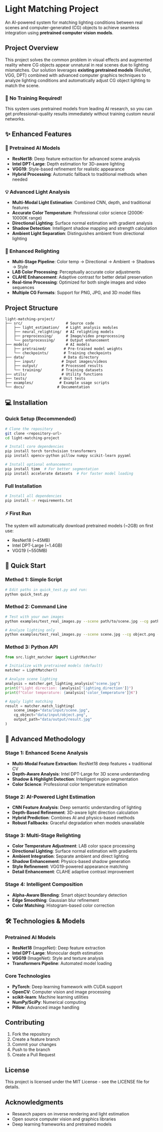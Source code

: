 # Light Matching Project

An AI-powered system for matching lighting conditions between real scenes and computer-generated (CG) objects to achieve seamless integration using **pretrained computer vision models**.

## Project Overview

This project solves the common problem in visual effects and augmented reality where CG objects appear unnatural in real scenes due to lighting mismatches. Our solution leverages **existing pretrained models** (ResNet, VGG, DPT) combined with advanced computer graphics techniques to analyze lighting conditions and automatically adjust CG object lighting to match the scene.

### 🚀 **No Training Required!**
This system uses pretrained models from leading AI research, so you can get professional-quality results immediately without training custom neural networks.

## ✨ Enhanced Features

### **🧠 Pretrained AI Models**
- **ResNet18**: Deep feature extraction for advanced scene analysis
- **Intel DPT-Large**: Depth estimation for 3D-aware lighting
- **VGG19**: Style-based refinement for realistic appearance
- **Hybrid Processing**: Automatic fallback to traditional methods when needed

### **💡 Advanced Light Analysis**
- **Multi-Modal Light Estimation**: Combined CNN, depth, and traditional features
- **Accurate Color Temperature**: Professional color science (2000K-10000K range)
- **Directional Lighting**: Surface normal estimation with gradient analysis
- **Shadow Detection**: Intelligent shadow mapping and strength calculation
- **Ambient Light Separation**: Distinguishes ambient from directional lighting

### **🎨 Enhanced Relighting**
- **Multi-Stage Pipeline**: Color temp → Directional → Ambient → Shadows → Style
- **LAB Color Processing**: Perceptually accurate color adjustments
- **CLAHE Enhancement**: Adaptive contrast for better detail preservation
- **Real-time Processing**: Optimized for both single images and video sequences
- **Multiple CG Formats**: Support for PNG, JPG, and 3D model files

## Project Structure

```
light-matching-project/
├── src/                    # Source code
│   ├── light_estimation/   # Light analysis modules
│   ├── neural_relighting/  # AI relighting models
│   ├── preprocessing/      # Image/video preprocessing
│   └── postprocessing/     # Output enhancement
├── models/                 # AI models
│   ├── pretrained/        # Pre-trained model weights
│   └── checkpoints/       # Training checkpoints
├── data/                  # Data directory
│   ├── input/            # Input images/videos
│   ├── output/           # Processed results
│   └── training/         # Training datasets
├── utils/                # Utility functions
├── tests/               # Unit tests
├── examples/            # Example usage scripts
└── docs/               # Documentation
```

## 💻 Installation

### Quick Setup (Recommended)
```bash
# Clone the repository
git clone <repository-url>
cd light-matching-project

# Install core dependencies
pip install torch torchvision transformers
pip install opencv-python pillow numpy scikit-learn pyyaml

# Install optional enhancements
pip install timm  # For better segmentation
pip install accelerate datasets  # For faster model loading
```

### Full Installation
```bash
# Install all dependencies
pip install -r requirements.txt
```

### ⚡ First Run
The system will automatically download pretrained models (~2GB) on first use:
- ResNet18 (~45MB)
- Intel DPT-Large (~1.4GB) 
- VGG19 (~550MB)

## 🚀 Quick Start

### Method 1: Simple Script
```python
# Edit paths in quick_test.py and run:
python quick_test.py
```

### Method 2: Command Line
```bash
# Test with your own images
python examples/test_real_images.py --scene path/to/scene.jpg --cg path/to/object.png

# Analyze lighting only
python examples/test_real_images.py --scene scene.jpg --cg object.png --analyze-only
```

### Method 3: Python API
```python
from src.light_matcher import LightMatcher

# Initialize with pretrained models (default)
matcher = LightMatcher()

# Analyze scene lighting
analysis = matcher.get_lighting_analysis("scene.jpg")
print(f"Light direction: {analysis['lighting_direction']}")
print(f"Color temperature: {analysis['color_temperature']}K")

# Apply light matching
result = matcher.match_lighting(
    scene_image="data/input/scene.jpg",
    cg_object="data/input/object.png", 
    output_path="data/output/result.jpg"
)
```

## 🔬 Advanced Methodology

### **Stage 1: Enhanced Scene Analysis**
- **Multi-Modal Feature Extraction**: ResNet18 deep features + traditional CV
- **Depth-Aware Analysis**: Intel DPT-Large for 3D scene understanding
- **Shadow & Highlight Detection**: Intelligent region segmentation
- **Color Science**: Professional color temperature estimation

### **Stage 2: AI-Powered Light Estimation** 
- **CNN Feature Analysis**: Deep semantic understanding of lighting
- **Depth-Based Refinement**: 3D-aware light direction calculation
- **Hybrid Prediction**: Combines AI and physics-based methods
- **Robust Fallbacks**: Graceful degradation when models unavailable

### **Stage 3: Multi-Stage Relighting**
- **Color Temperature Adjustment**: LAB color space processing
- **Directional Lighting**: Surface normal estimation with gradients
- **Ambient Integration**: Separate ambient and direct lighting
- **Shadow Enhancement**: Physics-based shadow generation
- **Style Refinement**: VGG19-powered appearance matching
- **Detail Enhancement**: CLAHE adaptive contrast improvement

### **Stage 4: Intelligent Composition**
- **Alpha-Aware Blending**: Smart object boundary detection
- **Edge Smoothing**: Gaussian blur refinement
- **Color Matching**: Histogram-based color correction

## 🛠️ Technologies & Models

### **Pretrained AI Models**
- **ResNet18** (ImageNet): Deep feature extraction
- **Intel DPT-Large**: Monocular depth estimation
- **VGG19** (ImageNet): Style and texture analysis
- **Transformers Pipeline**: Automated model loading

### **Core Technologies**
- **PyTorch**: Deep learning framework with CUDA support
- **OpenCV**: Computer vision and image processing
- **scikit-learn**: Machine learning utilities
- **NumPy/SciPy**: Numerical computing
- **Pillow**: Advanced image handling

## Contributing

1. Fork the repository
2. Create a feature branch
3. Commit your changes
4. Push to the branch
5. Create a Pull Request

## License

This project is licensed under the MIT License - see the LICENSE file for details.

## Acknowledgments

- Research papers on inverse rendering and light estimation
- Open source computer vision and graphics libraries
- Deep learning frameworks and pretrained models
